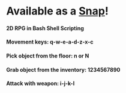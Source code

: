 <h1>Available as a <a href="https://snapcraft.io/bash-shell-rpg" >Snap</a>!</h1>
<h4>2D RPG in Bash Shell Scripting</h4>
<h4>Movement keys: q-w-e-a-d-z-x-c </h4>
<h4>Pick object from the floor: n or N </h4>
<h4>Grab object from the inventory: 1234567890 </h4>
<h4>Attack with weapon: i-j-k-l </h4>
